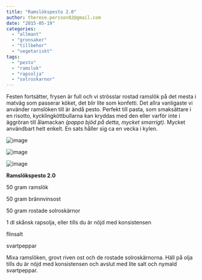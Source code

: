 ```yaml
---
title: "Ramslökspesto 2.0"
author: therese.persson82@gmail.com
date: "2015-05-19"
categories: 
  - "allmant"
  - "gronsaker"
  - "tillbehor"
  - "vegetariskt"
tags: 
  - "pesto"
  - "ramslok"
  - "rapsolja"
  - "solroskarnor"
---
```


Festen fortsätter, frysen är full och vi strösslar rostad ramslök på det mesta i matväg som passerar köket, det blir lite som konfetti. Det allra vanligaste vi använder ramslöken till är ändå pesto. Perfekt till pasta, som smaksättare i en risotto, kycklingköttbullarna kan kryddas med den eller varför inte i äggröran till ålamackan _(pappa bjöd på detta, mycket smarrigt)_. Mycket användbart helt enkelt. En sats håller sig ca en vecka i kylen.

![image](/static/img/image4-1020x1020.jpg)

![image](/static/img/image7-1020x1020.jpg)

![image](/static/img/image6-1020x1020.jpg)

**Ramslökspesto 2.0**

50 gram ramslök

50 gram brännvinsost

50 gram rostade solroskärnor

1 dl skånsk rapsolja, eller tills du är nöjd med konsistensen

flinsalt

svartpeppar

Mixa ramslöken, grovt riven ost och de rostade solroskärnorna. Häll på olja tills du är nöjd med konsistensen och avslut med lite salt och nymald svartpeppar.
